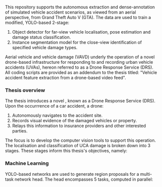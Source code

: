 This repository supports the autonomous extraction and dense-annotation of simulated vehicle accident scenarios, as viewed from an aerial perspective, from Grand Theft Auto V (GTA). The data are used to train a modified, YOLO-based 2-stage: 

1. Object detector for far-view vehicle localisation, pose estimation and damage status classification.  
2. Instance segmentation model for the close-view identification of specified vehicle damage types.

Aerial vehicle and vehicle damage (VAVD) underly the operation of a novel drone-based infrastructure for responding to and recording urban vehicle accidents (UVAs), hereon referred to as a Drone Response Service (DRS). All coding scripts are provided as an addendum to the thesis titled: "Vehicle accident feature extraction from a drone-based video feed". 

### Thesis overview 

The thesis introduces a novel , known as a Drone Response Service (DRS). Upon the occurrrence of a car accident, a drone:

1. Autonomously navigates to the accident site.
2. Records visual evidence of the damaged vehicles or property.
3. Relays this information to insurance providers and other interested parties.   

The focus is to develop the computer vision tools to support this operation. The localisation and classification of UCA damage is broken down into 3 stages. These stages inform this thesis's objectives, namely:


### Machine Learning

YOLO-based networks are used to generate region proposals for a multi-task network head. The head encompasses 5 tasks, computed in parallel: 
